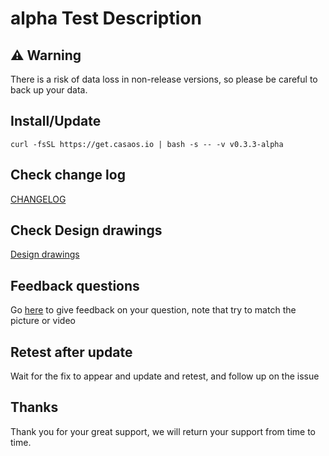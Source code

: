 <!--
 * @Author: LinkLeong link@icewhale.com
 * @Date: 2022-06-27 11:37:26
 * @LastEditors: LinkLeong
 * @LastEditTime: 2022-07-01 15:51:29
 * @FilePath: /CasaOS/alpha.md
 * @Description: 
 * @Website: https://www.casaos.io
 * Copyright (c) 2022 by icewhale, All Rights Reserved. 
-->

# alpha Test Description

## :warning: Warning

There is a risk of data loss in non-release versions, so please be careful to back up your data.

## Install/Update

``` curl -fsSL https://get.casaos.io | bash -s -- -v v0.3.3-alpha ```

## Check change log

[CHANGELOG](https://github.com/IceWhaleTech/CasaOS/blob/main/CHANGELOG.md)

## Check Design drawings

[Design drawings](https://www.figma.com/file/pvlGobvuWEvbCb3GLqXfim/CasaOS-V0.3.3)

## Feedback questions

Go [here]() to give feedback on your question, note that try to match the picture or video


## Retest after update

Wait for the fix to appear and update and retest, and follow up on the issue

## Thanks

Thank you for your great support, we will return your support from time to time.
